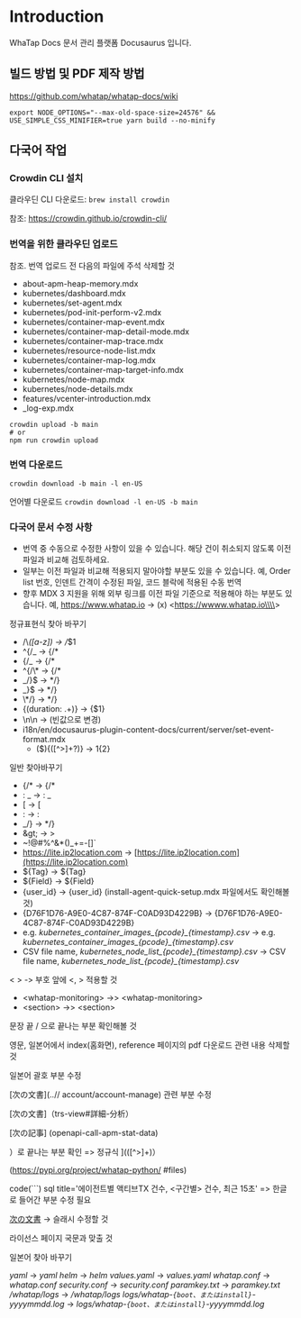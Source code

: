 # Introduction

WhaTap Docs 문서 관리 플랫폼 Docusaurus 입니다.

## 빌드 방법 및 PDF 제작 방법

<https://github.com/whatap/whatap-docs/wiki>

```
export NODE_OPTIONS="--max-old-space-size=24576" && USE_SIMPLE_CSS_MINIFIER=true yarn build --no-minify
```

## 다국어 작업

### Crowdin CLI 설치

클라우딘 CLI 다운로드: `brew install crowdin`

참조: <https://crowdin.github.io/crowdin-cli/>

### 번역을 위한 클라우딘 업로드

참조. 번역 업로드 전 다음의 파일에 주석 삭제할 것

* about-apm-heap-memory.mdx
* kubernetes/dashboard.mdx
* kubernetes/set-agent.mdx
* kubernetes/pod-init-perform-v2.mdx
* kubernetes/container-map-event.mdx
* kubernetes/container-map-detail-mode.mdx
* kubernetes/container-map-trace.mdx
* kubernetes/resource-node-list.mdx
* kubernetes/container-map-log.mdx
* kubernetes/container-map-target-info.mdx
* kubernetes/node-map.mdx
* kubernetes/node-details.mdx
* features/vcenter-introduction.mdx
* \_log-exp.mdx

```
crowdin upload -b main
# or
npm run crowdin upload
```

### 번역 다운로드

```
crowdin download -b main -l en-US
```

언어별 다운로드 `crowdin download -l en-US -b main`

### 다국어 문서 수정 사항

* 번역 중 수동으로 수정한 사항이 있을 수 있습니다. 해당 건이 취소되지 않도록 이전 파일과 비교해 검토하세요.
* 일부는 이전 파일과 비교해 적용되지 말아야할 부분도 있을 수 있습니다. 예, Order list 번호, 인덴트 간격이 수정된 파일, 코드 블락에 적용된 수동 번역
* 향후 MDX 3 지원을 위해 외부 링크를 이전 파일 기준으로 적용해야 하는 부분도 있습니다. 예, <https://www.whatap.io> -> (x) <<https://wwww.whatap.io\\\\>>

정규표현식 찾아 바꾸기

* /\\_([a-z]) -> /_$1
* ^\{/_ -> {/*
* \{/_ -> {/*
* ^\{\/\\\* -> {/*
* _\/\}$ -> */}
* _\}$ -> */}
* \\\*\/\} -> */}
* \{(duration: .+)\} -> \{$1\}
* <!---->\n\n -> (빈값으로 변경)
* i18n/en/docusaurus-plugin-content-docs/current/server/set-event-format.mdx
  * (\$)\{([^>]+?)\} -> $1\{$2\}

일반 찾아바꾸기

- {/\* -> {/*
- : \_ -> : _
- \[ -> [
- \: -> :
- _/} -> */}
- &amp;gt; -> &gt;
- ~!@#$%^&\*()\_+=-\[]\` -> ~!@#$%^&*()_+=-[]`
- <https://lite.ip2location.com> -> [https://lite.ip2location.com](https://lite.ip2location.com)
- ${Tag} -> &#36;&#123;Tag&#125;
- ${Field} -> &#36;&#123;Field&#125;
- {user_id} -> \{user_id\} (install-agent-quick-setup.mdx 파일에서도 확인해볼것)
- {D76F1D76-A9E0-4C87-874F-C0AD93D4229B} -> \{D76F1D76-A9E0-4C87-874F-C0AD93D4229B\}
- e.g. _kubernetes_container_images\_{pcode}\_{timestamp}.csv_ -> e.g. _kubernetes_container_images\_\{pcode\}\_\{timestamp\}.csv_
- CSV file name, _kubernetes_node_list\_{pcode}\_{timestamp}.csv_ -> CSV file name, _kubernetes_node_list\_\{pcode\}\_\{timestamp\}.csv_

< > -> 부호 앞에 &lt;, &gt; 적용할 것

- \<whatap-monitoring\> ->> &lt;whatap-monitoring&gt;
- \<section> ->> &lt;section&gt;

문장 끝 / 으로 끝나는 부분 확인해볼 것

영문, 일본어에서 index(홈화면), reference 페이지의 pdf 다운로드 관련 내용 삭제할 것

일본어 괄호 부분 수정

[次の文書]\(..// account/account-manage) 관련 부분 수정

[次の文書]（trs-view#詳細-分析）

[次の記事] \(openapi-call-apm-stat-data)

）로 끝나는 부분 확인 => 정규식 \]\(([^>]+)）

\(<https://pypi.org/project/whatap-python/> #files)

code(```) sql title='에이전트별 액티브TX 건수, <구간별> 건수, 최근 15초'
=> 한글로 들어간 부분 수정 필요

[次の文書](..／billing) -> 슬래시 수정할 것

라이선스 페이지 국문과 맞출 것

일본어 찾아 바꾸기

_yaml_ -> *yaml*
_helm_ -> *helm*
_values.yaml_ -> *values.yaml*
_whatap.conf_ -> *whatap.conf*
_security.conf_ -> *security.conf*
_paramkey.txt_ -> *paramkey.txt*
_/whatap/logs_ -> */whatap/logs*
_logs/whatap-`{boot、またはinstall}`-yyyymmdd.log_ -> *logs/whatap-`{boot、またはinstall}`-yyyymmdd.log*

